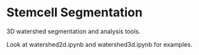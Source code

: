 # Stemcell Segmentation

3D watershed segmentation and analysis tools.

Look at watershed2d.ipynb and watershed3d.ipynb for examples.
